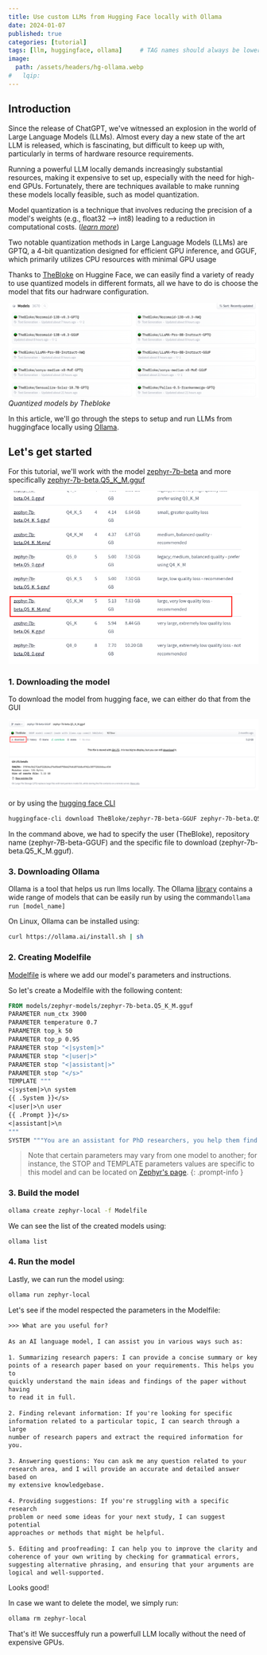 ```yaml
---
title: Use custom LLMs from Hugging Face locally with Ollama
date: 2024-01-07
published: true
categories: [tutorial]
tags: [llm, huggingface, ollama]     # TAG names should always be lowercase
image:
  path: /assets/headers/hg-ollama.webp
#   lqip: 
---
```


## Introduction

Since the release of ChatGPT, we've witnessed an explosion in the world of Large Language Models (LLMs). Almost every day a new state of the art LLM is released, which is fascinating, but difficult to keep up with, particularly in terms of hardware resource requirements.

Running a powerful LLM locally demands increasingly substantial resources, making it expensive to set up, especially with the need for high-end GPUs. Fortunately, there are techniques available to make running these models locally feasible, such as model quantization.

Model quantization is a technique that involves reducing the precision of a model's weights (e.g., float32 --> int8) leading to a reduction in computational costs. (*[learn more](https://huggingface.co/docs/optimum/concept_guides/quantization)*)

Two notable quantization methods in Large Language Models (LLMs) are GPTQ, a 4-bit quantization designed for efficient GPU inference, and GGUF, which primarily utilizes CPU resources with minimal GPU usage

Thanks to [TheBloke](https://huggingface.co/TheBloke) on Huggine Face, we can easily find a variety of ready to use quantized models in different formats, all we have to do is choose the model that fits our hadrware configuration.

![Thebloke models](/assets/hf-ollama/thebloke_models.png)
*Quantized models by Thebloke*

In this article, we'll go through the steps to setup and run LLMs from huggingface locally using [Ollama](https://ollama.ai/).

## Let's get started

For this tutorial, we'll work with the model [zephyr-7b-beta](https://huggingface.co/HuggingFaceH4/zephyr-7b-beta) and more specifically [zephyr-7b-beta.Q5_K_M.gguf](https://huggingface.co/TheBloke/zephyr-7B-beta-GGUF/blob/main/zephyr-7b-beta.Q5_K_M.gguf)

![zephyr-7b-beta.Q5_K_M](/assets/hf-ollama/zephyr.png)

### 1. Downloading the model

To download the model from hugging face, we can either do that from the GUI

![GUI Download](/assets/hf-ollama/gui_download.png)

or by using the [hugging face CLI](https://huggingface.co/docs/huggingface_hub/main/en/guides/cli)

```bash
huggingface-cli download TheBloke/zephyr-7B-beta-GGUF zephyr-7b-beta.Q5_K_M.gguf --local-dir models/ --local-dir-use-symlinks False
```

In the command above, we had to specify the user (TheBloke), repository name (zephyr-7B-beta-GGUF) and the specific file to download (zephyr-7b-beta.Q5_K_M.gguf).

### 3. Downloading Ollama

Ollama is a tool that helps us run llms locally. The Ollama [library](https://ollama.ai/library) contains a wide range of models that can be easily run by using the command```ollama run [model_name]```

On Linux, Ollama can be installed using:

```bash
curl https://ollama.ai/install.sh | sh
```

### 2. Creating Modelfile

[Modelfile](https://github.com/jmorganca/ollama/blob/main/docs/modelfile.md) is where we add our model's parameters and instructions.

So let's create a Modelfile with the following content:

```dockerfile
FROM models/zephyr-models/zephyr-7b-beta.Q5_K_M.gguf
PARAMETER num_ctx 3900
PARAMETER temperature 0.7
PARAMETER top_k 50
PARAMETER top_p 0.95
PARAMETER stop "<|system|>"
PARAMETER stop "<|user|>"
PARAMETER stop "<|assistant|>"
PARAMETER stop "</s>"
TEMPLATE """
<|system|>\n system
{{ .System }}</s>
<|user|>\n user
{{ .Prompt }}</s>
<|assistant|>\n 
"""
SYSTEM """You are an assistant for PhD researchers, you help them find infos from research papers at ease."""
```

> Note that certain parameters may vary from one model to another; for instance, the STOP and TEMPLATE parameters values are specific to this model and can be located on [Zephyr's page](https://huggingface.co/HuggingFaceH4/zephyr-7b-beta).
{: .prompt-info }

### 3. Build the model

```bash
ollama create zephyr-local -f Modelfile
```

We can see the list of the created models using:

```bash
ollama list
```

### 4. Run the model

Lastly, we can run the model using:

```bash
ollama run zephyr-local
```

Let's see if the model respected the parameters in the Modelfile:

```text
>>> What are you useful for?

As an AI language model, I can assist you in various ways such as:

1. Summarizing research papers: I can provide a concise summary or key 
points of a research paper based on your requirements. This helps you to 
quickly understand the main ideas and findings of the paper without having
to read it in full.

2. Finding relevant information: If you're looking for specific 
information related to a particular topic, I can search through a large 
number of research papers and extract the required information for you.

3. Answering questions: You can ask me any question related to your 
research area, and I will provide an accurate and detailed answer based on
my extensive knowledgebase.

4. Providing suggestions: If you're struggling with a specific research 
problem or need some ideas for your next study, I can suggest potential 
approaches or methods that might be helpful.

5. Editing and proofreading: I can help you to improve the clarity and 
coherence of your own writing by checking for grammatical errors, 
suggesting alternative phrasing, and ensuring that your arguments are 
logical and well-supported.
```

Looks good!

In case we want to delete the model, we simply run:

```bash
ollama rm zephyr-local
```

That's it! We succesffuly run a powerfull LLM locally without the need of expensive GPUs.
